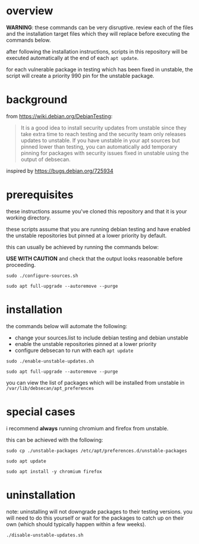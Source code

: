 # overview

**WARNING**: these commands can be very disruptive. review each of the files and the installation target files which they will replace before executing the commands below.

after following the installation instructions, scripts in this repository will be executed automatically at the end of each `apt update`.

for each vulnerable package in testing which has been fixed in unstable, the script will create a priority 990 pin for the unstable package.

# background

from https://wiki.debian.org/DebianTesting:

> It is a good idea to install security updates from unstable since they take extra time to reach testing and the security team only releases updates to unstable. If you have unstable in your apt sources but pinned lower than testing, you can automatically add temporary pinning for packages with security issues fixed in unstable using the output of debsecan.

inspired by https://bugs.debian.org/725934

# prerequisites

these instructions assume you've cloned this repository and that it is your working directory.

these scripts assume that you are running debian testing and have enabled the unstable repositories but pinned at a lower priority by default.

this can usually be achieved by running the commands below:

**USE WITH CAUTION** and check that the output looks reasonable before proceeding.

```shell
sudo ./configure-sources.sh

sudo apt full-upgrade --autoremove --purge
```

# installation

the commands below will automate the following:

- change your sources.list to include debian testing and debian unstable
- enable the unstable repositories pinned at a lower priority
- configure debsecan to run with each `apt update`

```shell
sudo ./enable-unstable-updates.sh

sudo apt full-upgrade --autoremove --purge
```

you can view the list of packages which will be installed from unstable in `/var/lib/debsecan/apt_preferences`

# special cases

i recommend **always** running chromium and firefox from unstable.

this can be achieved with the following:

```shell
sudo cp ./unstable-packages /etc/apt/preferences.d/unstable-packages

sudo apt update

sudo apt install -y chromium firefox
```

# uninstallation

note: uninstalling will not downgrade packages to their testing versions. you will need to do this yourself or wait for the packages to catch up on their own (which should typically happen within a few weeks).

```shell
./disable-unstable-updates.sh
```
